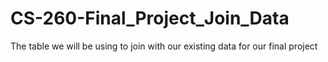 # CS-260-Final_Project_Join_Data
The table we will be using to join with our existing data for our final project
